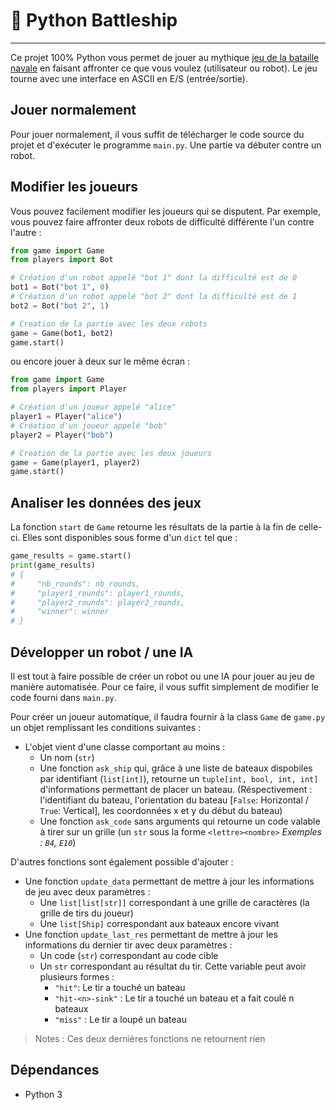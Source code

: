 # 🚢 Python Battleship
***

Ce projet 100% Python vous permet de jouer au mythique [jeu de la bataille navale](https://fr.wikipedia.org/wiki/Bataille_navale_(jeu)) en faisant affronter ce que vous voulez (utilisateur ou robot). Le jeu tourne avec une interface en ASCII en E/S (entrée/sortie).

## Jouer normalement

Pour jouer normalement, il vous suffit de télécharger le code source du projet et d'exécuter le programme `main.py`. Une partie va débuter contre un robot.

## Modifier les joueurs

Vous pouvez facilement modifier les joueurs qui se disputent. Par exemple, vous pouvez faire affronter deux robots de difficulté différente l'un contre l'autre :

```py
from game import Game
from players import Bot

# Création d'un robot appelé "bot 1" dont la difficulté est de 0
bot1 = Bot("bot 1", 0)
# Création d'un robot appelé "bot 2" dont la difficulté est de 1
bot2 = Bot("bot 2", 1)

# Creation de la partie avec les deux robots
game = Game(bot1, bot2)
game.start()
```

ou encore jouer à deux sur le même écran :

```py
from game import Game
from players import Player

# Création d'un joueur appelé "alice"
player1 = Player("alice")
# Création d'un joueur appelé "bob"
player2 = Player("bob")

# Creation de la partie avec les deux joueurs
game = Game(player1, player2)
game.start()
```

## Analiser les données des jeux

La fonction `start` de `Game` retourne les résultats de la partie à la fin de celle-ci. Elles sont disponibles sous forme d'un `dict` tel que :

```py
game_results = game.start()
print(game_results)
# {
#     "nb_rounds": nb_rounds,
#     "player1_rounds": player1_rounds,
#     "player2_rounds": player2_rounds,
#     "winner": winner
# }
```

## Développer un robot / une IA

Il est tout à faire possible de créer un robot ou une IA pour jouer au jeu de manière automatisée. Pour ce faire, il vous suffit simplement de modifier le code fourni dans `main.py`.

Pour créer un joueur automatique, il faudra fournir à la class `Game` de `game.py` un objet remplissant les conditions suivantes :
- L'objet vient d'une classe comportant au moins :
  - Un nom (`str`)
  - Une fonction `ask_ship` qui, grâce à une liste de bateaux dispobiles par identifiant (`list[int]`), retourne un `tuple[int, bool, int, int]` d'informations permettant de placer un bateau. (Réspectivement : l'identifiant du bateau, l'orientation du bateau [`False`: Horizontal / `True`: Vertical], les coordonnées x et y du début du bateau)
  - Une fonction `ask_code` sans arguments qui retourne un code valable à tirer sur un grille (un `str` sous la forme `<lettre><nombre>` *Exemples : `B4`, `E10`*)

D'autres fonctions sont également possible d'ajouter :
- Une fonction `update_data` permettant de mettre à jour les informations de jeu avec deux paramètres :
  - Une `list[list[str]]` correspondant à une grille de caractères (la grille de tirs du joueur)
  - Une `list[Ship]` correspondant aux bateaux encore vivant
- Une fonction `update_last_res` permettant de mettre à jour les informations du dernier tir avec deux paramètres :
  - Un code (`str`) correspondant au code cible
  - Un `str` correspondant au résultat du tir. Cette variable peut avoir plusieurs formes :
    - `"hit"`: Le tir a touché un bateau
    - `"hit-<n>-sink"` : Le tir a touché un bateau et a fait coulé n bateaux
    - `"miss"` : Le tir a loupé un bateau

> Notes : Ces deux dernières fonctions ne retournent rien

## Dépendances

- Python 3